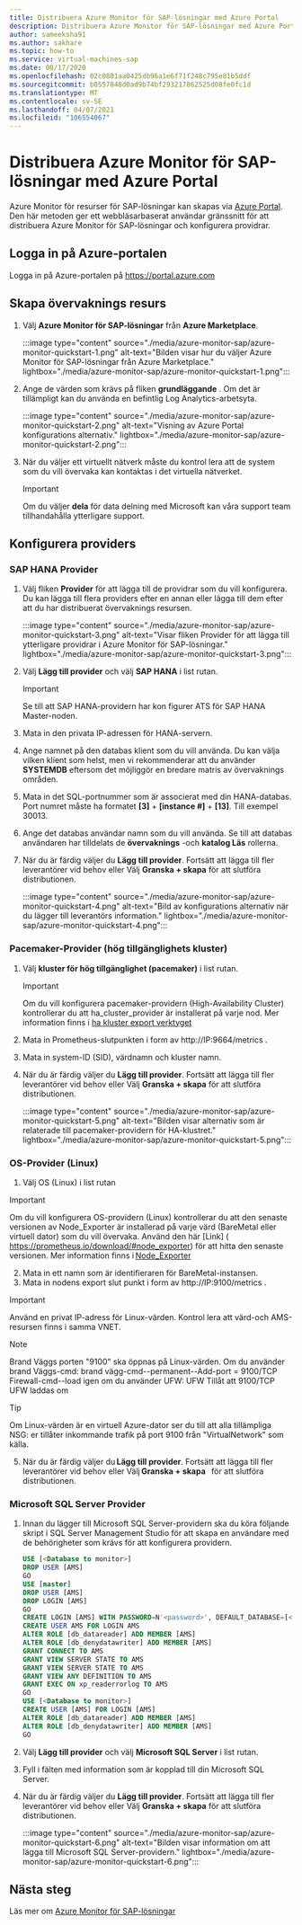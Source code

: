 ```yaml
---
title: Distribuera Azure Monitor för SAP-lösningar med Azure Portal
description: Distribuera Azure Monitor för SAP-lösningar med Azure Portal
author: sameeksha91
ms.author: sakhare
ms.topic: how-to
ms.service: virtual-machines-sap
ms.date: 08/17/2020
ms.openlocfilehash: 02c0801aa0425db96a1e6f71f248c795e81b5ddf
ms.sourcegitcommit: b0557848d0ad9b74bf293217862525d08fe0fc1d
ms.translationtype: MT
ms.contentlocale: sv-SE
ms.lasthandoff: 04/07/2021
ms.locfileid: "106554067"
---
```

# <a name="deploy-azure-monitor-for-sap-solutions-with-azure-portal"></a>Distribuera Azure Monitor för SAP-lösningar med Azure Portal

Azure Monitor för resurser för SAP-lösningar kan skapas via [Azure Portal](https://azure.microsoft.com/features/azure-portal). Den här metoden ger ett webbläsarbaserat användar gränssnitt för att distribuera Azure Monitor för SAP-lösningar och konfigurera providrar.

## <a name="sign-in-to-azure-portal"></a>Logga in på Azure-portalen

Logga in på Azure-portalen på https://portal.azure.com

## <a name="create-monitoring-resource"></a>Skapa övervaknings resurs

1. Välj **Azure Monitor för SAP-lösningar** från **Azure Marketplace**.

   :::image type="content" source="./media/azure-monitor-sap/azure-monitor-quickstart-1.png" alt-text="Bilden visar hur du väljer Azure Monitor för SAP-lösningar från Azure Marketplace." lightbox="./media/azure-monitor-sap/azure-monitor-quickstart-1.png":::

2. Ange de värden som krävs på fliken **grundläggande** . Om det är tillämpligt kan du använda en befintlig Log Analytics-arbetsyta.

   :::image type="content" source="./media/azure-monitor-sap/azure-monitor-quickstart-2.png" alt-text="Visning av Azure Portal konfigurations alternativ." lightbox="./media/azure-monitor-sap/azure-monitor-quickstart-2.png":::

3. När du väljer ett virtuellt nätverk måste du kontrol lera att de system som du vill övervaka kan kontaktas i det virtuella nätverket. 

   > [!IMPORTANT]
   > Om du väljer **dela** för data delning med Microsoft kan våra support team tillhandahålla ytterligare support.

## <a name="configure-providers"></a>Konfigurera providers

### <a name="sap-hana-provider"></a>SAP HANA Provider 

1. Välj fliken **Provider** för att lägga till de providrar som du vill konfigurera. Du kan lägga till flera providers efter en annan eller lägga till dem efter att du har distribuerat övervaknings resursen. 

   :::image type="content" source="./media/azure-monitor-sap/azure-monitor-quickstart-3.png" alt-text="Visar fliken Provider för att lägga till ytterligare providrar i Azure Monitor för SAP-lösningar." lightbox="./media/azure-monitor-sap/azure-monitor-quickstart-3.png":::

2. Välj **Lägg till provider** och välj **SAP HANA** i list rutan. 

   > [!IMPORTANT]
   > Se till att SAP HANA-providern har kon figurer ATS för SAP HANA Master-noden.

3. Mata in den privata IP-adressen för HANA-servern.

4. Ange namnet på den databas klient som du vill använda. Du kan välja vilken klient som helst, men vi rekommenderar att du använder **SYSTEMDB** eftersom det möjliggör en bredare matris av övervaknings områden. 

5. Mata in det SQL-portnummer som är associerat med din HANA-databas. Port numret måste ha formatet **[3]**  +  **[instance #]**  +  **[13]**. Till exempel 30013. 

6. Ange det databas användar namn som du vill använda. Se till att databas användaren har tilldelats de **övervaknings** -och **katalog Läs** rollerna. 

7. När du är färdig väljer du **Lägg till provider**. Fortsätt att lägga till fler leverantörer vid behov eller Välj **Granska + skapa** för att slutföra distributionen.

   :::image type="content" source="./media/azure-monitor-sap/azure-monitor-quickstart-4.png" alt-text="Bild av konfigurations alternativ när du lägger till leverantörs information." lightbox="./media/azure-monitor-sap/azure-monitor-quickstart-4.png":::

### <a name="high-availability-cluster-pacemaker-provider"></a>Pacemaker-Provider (hög tillgänglighets kluster)

1. Välj **kluster för hög tillgänglighet (pacemaker)** i list rutan. 

   > [!IMPORTANT]
   > Om du vill konfigurera pacemaker-providern (High-Availability Cluster) kontrollerar du att ha_cluster_provider är installerat på varje nod. Mer information finns i [ha kluster export verktyget](https://github.com/ClusterLabs/ha_cluster_exporter#installation)

2. Mata in Prometheus-slutpunkten i form av http://IP:9664/metrics . 
 
3. Mata in system-ID (SID), värdnamn och kluster namn.

4. När du är färdig väljer du **Lägg till provider**. Fortsätt att lägga till fler leverantörer vid behov eller Välj **Granska + skapa** för att slutföra distributionen.

   :::image type="content" source="./media/azure-monitor-sap/azure-monitor-quickstart-5.png" alt-text="Bilden visar alternativ som är relaterade till pacemaker-providern för HA-klustret." lightbox="./media/azure-monitor-sap/azure-monitor-quickstart-5.png":::


### <a name="os-linux-provider"></a>OS-Provider (Linux) 

1. Välj OS (Linux) i list rutan 

>[!IMPORTANT]
> Om du vill konfigurera OS-providern (Linux) kontrollerar du att den senaste versionen av Node_Exporter är installerad på varje värd (BareMetal eller virtuell dator) som du vill övervaka. Använd den här [Link] ( https://prometheus.io/download/#node_exporter) för att hitta den senaste versionen. Mer information finns i [Node_Exporter](https://github.com/prometheus/node_exporter)

2. Mata in ett namn som är identifieraren för BareMetal-instansen.
3. Mata in nodens export slut punkt i form av http://IP:9100/metrics .

>[!IMPORTANT]
> Använd en privat IP-adress för Linux-värden. Kontrol lera att värd-och AMS-resursen finns i samma VNET. 

>[!Note]
> Brand Väggs porten "9100" ska öppnas på Linux-värden.
>Om du använder brand Väggs-cmd: brand vägg-cmd--permanent--Add-port = 9100/TCP Firewall-cmd--load igen om du använder UFW: UFW Tillåt att 9100/TCP UFW laddas om

>[!Tip]
> Om Linux-värden är en virtuell Azure-dator ser du till att alla tillämpliga NSG: er tillåter inkommande trafik på port 9100 från "VirtualNetwork" som källa.
 
5. När du är färdig väljer du **Lägg till provider**. Fortsätt att lägga till fler leverantörer vid behov eller Välj **Granska + skapa**   för att slutföra distributionen. 


### <a name="microsoft-sql-server-provider"></a>Microsoft SQL Server Provider

1. Innan du lägger till Microsoft SQL Server-providern ska du köra följande skript i SQL Server Management Studio för att skapa en användare med de behörigheter som krävs för att konfigurera providern.

   ```sql
   USE [<Database to monitor>]
   DROP USER [AMS]
   GO
   USE [master]
   DROP USER [AMS]
   DROP LOGIN [AMS]
   GO
   CREATE LOGIN [AMS] WITH PASSWORD=N'<password>', DEFAULT_DATABASE=[<Database to monitor>], DEFAULT_LANGUAGE=[us_english], CHECK_EXPIRATION=OFF, CHECK_POLICY=OFF
   CREATE USER AMS FOR LOGIN AMS
   ALTER ROLE [db_datareader] ADD MEMBER [AMS]
   ALTER ROLE [db_denydatawriter] ADD MEMBER [AMS]
   GRANT CONNECT TO AMS
   GRANT VIEW SERVER STATE TO AMS
   GRANT VIEW SERVER STATE TO AMS
   GRANT VIEW ANY DEFINITION TO AMS
   GRANT EXEC ON xp_readerrorlog TO AMS
   GO
   USE [<Database to monitor>]
   CREATE USER [AMS] FOR LOGIN [AMS]
   ALTER ROLE [db_datareader] ADD MEMBER [AMS]
   ALTER ROLE [db_denydatawriter] ADD MEMBER [AMS]
   GO
   ``` 

2. Välj **Lägg till provider** och välj **Microsoft SQL Server** i list rutan. 

3. Fyll i fälten med information som är kopplad till din Microsoft SQL Server. 

4. När du är färdig väljer du **Lägg till provider**. Fortsätt att lägga till fler leverantörer vid behov eller Välj **Granska + skapa** för att slutföra distributionen.

     :::image type="content" source="./media/azure-monitor-sap/azure-monitor-quickstart-6.png" alt-text="Bilden visar information om att lägga till Microsoft SQL Server-providern." lightbox="./media/azure-monitor-sap/azure-monitor-quickstart-6.png":::

## <a name="next-steps"></a>Nästa steg

Läs mer om [Azure Monitor för SAP-lösningar](azure-monitor-overview.md)
